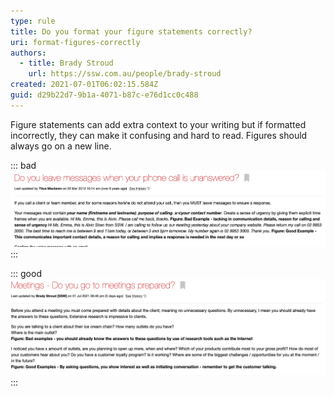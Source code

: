 ```yaml
---
type: rule
title: Do you format your figure statements correctly?
uri: format-figures-correctly
authors:
  - title: Brady Stroud
    url: https://ssw.com.au/people/brady-stroud
created: 2021-07-01T06:02:15.584Z
guid: d29b22d7-9b1a-4071-b87c-e76d1cc0c488
---
```

Figure statements can add extra context to your writing but if formatted incorrectly, they can make it confusing and hard to read. Figures should always go on a new line.

::: bad
![Figure: Bad example - Hard to read - Figures are on the same line as other text](badfigureformat.png)
:::

::: good
![Figure: Good Example - Figures on a new line make it easy to read](2021-07-06_15-28-23.png)
:::